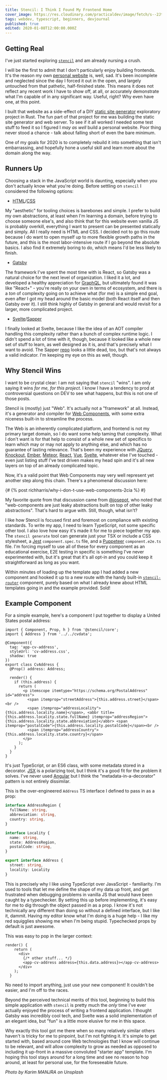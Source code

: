 ```yaml
---
title: Stencil: I Think I Found My Frontend Home
cover_image: https://res.cloudinary.com/practicaldev/image/fetch/s--2JthHaiM--/c_imagga_scale,f_auto,fl_progressive,h_420,q_auto,w_1000/https://thepracticaldev.s3.amazonaws.com/i/314jlc0r54roahmfzkxh.jpg
tags: webdev, typescript, beginners, devjournal
published: true
edited: 2020-01-08T12:00:00.000Z
---
```

## Getting Real

I've just started exploring [`stencil`](https://stenciljs.com/) and am already nursing a crush.

I will be the first to admit that I don't particularly enjoy building frontends.  It's the reason my own [personal website](http://deciduously.com/) is, well, sad.  It's been incomplete and neglected since the day I forced it out in the open, and largely untouched from that pathetic, half-finished state. This means it does not reflect any recent work I have to show off, at all, or accurately demonstrate what I'm capable of in any significant way.  Useful, right?  Why even have one, at this point.

I built that website as a side-effect of a DIY [static site generator](https://github.com/deciduously/deciduously-com-rs) exploratory project in Rust.  The fun part of that project for me was building the static site generator and web server.  To see if it all worked I needed some test stuff to feed it so I figured I *may as well* build a personal website.  Poor thing never stood a chance - talk about falling short of even the bare minimum.

One of my goals for 2020 is to completely rebuild it into something that isn't embarrassing, and hopefully hone a useful skill and learn more about the domain along the way.

## Runners Up

Choosing a stack in the JavaScript world is daunting, especially when you don't actually know what you're doing.  Before settling on `stencil` I considered the following options:

* [HTML](https://whatwg.org/)/[CSS](https://www.w3.org/Style/CSS/)

My "aesthetic" for tooling choices is barebones and simple.  I prefer to build my own abstractions, at least when I'm learning a domain, before trying to choose someone else's, and also think that for this website even vanilla JS is probably overkill, everything I want to present can be presented statically and simply.  All I really need is HTML and CSS.  I decided not to go this route because I do want to open myself up to more flexible growth paths in the future, and this is the most labor-intensive route if I go beyond the absolute basics.  I also find it extremely boring to do, which means I'd be less likely to finish.

* [Gatsby](https://www.gatsbyjs.org/)

The framework I've spent the most time with is React, so Gatsby was a natural choice for the next level of organization.  I liked it a lot, and developed a healthy appreciation for [GraphQL](https://graphql.org/), but ultimately found it was like "React+" - you're really on your own in terms of ecosystem, and there is a *ton* of complexity going on to achieve what (for me) is a simple end goal, even after I got my head around the basic model (both React itself and then Gatsby over it).  I still think highly of Gatsby in general and would revisit for a larger, more complicated project.

* [Svelte](https://svelte.dev/)/[Sapper](https://sapper.svelte.dev/)

I finally looked at Svelte, because I like the idea of an AOT compiler handling this complexity rather than a bunch of complex runtime logic.  I didn't spend a lot of time with it, though, because it looked like a whole new set of stuff to learn, as well designed as it is, and that's precisely what I want to avoid.  The Sapper [repo](https://github.com/sveltejs/sapper) looks a little dead, too, but that's not always a valid indicator.  I'm keeping my eye on this as well, though.

## Why Stencil Wins

I want to be crystal clear: I am not saying that `stencil` "wins".  I am only saying it wins *for me, for this project*.  I know I have a tendency to prod at controversial questions on DEV to see what happens, but this is not one of those posts.

Stencil is (mostly) just "Web".  It's actually not a "framework" at all.  Instead, it's a generator and compiler for [Web Components](https://developer.mozilla.org/en-US/docs/Web/Web_Components), with some extra niceness built-in to streamline the process.

The Web is an inherently complicated platform, and frontend is not my primary target domain, so I do want some help taming that complexity.  What I don't want is for that help to consist of a whole new set of specifics to learn which may or may not apply to anything else, and which has no guarantee of lasting relevance.  That's been my experience with [JQuery](https://jquery.com/), [Knockout](https://knockoutjs.com/), [Ember](https://emberjs.com/), [Meteor](https://www.meteor.com/), [React](https://reactjs.org/), [Vue](https://vuejs.org/), [Svelte](https://svelte.dev/), whatever else I've touched - even just listing stuff I've test driven makes my head spin and it's all new layers on top of an already complicated topic.

Now, it's a valid point that Web Components may very well represent yet another step along this chain.  There's a phenomenal discussion here:

{# {% post richharris/why-i-don-t-use-web-components-2cia %} #}

My favorite quote from that discussion came from [@josepot](https://dev.to/josepot), who noted that "web-components are just leaky abstractions built on top of other leaky abstractions".  That's hard to argue with.  Still, though, what isn't?

I like how Stencil is focused first and foremost on compliance with existing standards.  To write my app, I need to learn TypeScript, not some specific other tool.  I also love how easy it's made it for me to piece together my app.  The `stencil generate` tool can generate just your TSX or include a CSS stylesheet, a [Jest](https://jestjs.io/) `component.spec.ts` file, and a [Puppeteer](https://pptr.dev/) `component.e2e.ts` file.  I'm forcing myself to use all of these for every component as an educational exercise, E2E testing in specific is something I've never experimented with, but it's great that it's all opt-in and you could keep it straightforward as long as you want.

Within minutes of loading up the template app I had added a new component and hooked it up to a new route with the handy built-in [`stencil-router`](https://github.com/ionic-team/stencil-router) component, purely based on what I already knew about HTML templates going in and the example provided.  Sold!

## Example Component

For a simple example, here's a component I put together to display a United States postal address:

```tsx
import { Component, Prop, h } from '@stencil/core';
import { Address } from '../../cvdata';

@Component({
  tag: 'app-cv-address',
  styleUrl: 'cv-address.css',
  shadow: true
})
export class CvAddress {
  @Prop() address: Address;

  render() {
    if (this.address) {
      return (
        <p itemscope itemtype="https://schema.org/PostalAddress" id="address">
          <span itemprop="streetAddress">{this.address.street}</span><br />
          <span itemprop="addressLocality">{this.address.locality.name}</span>, <abbr title={this.address.locality.state.fullName} itemprop="addressRegion">{this.address.locality.state.abbreviation}</abbr> <span itemprop="postalCode">{this.address.locality.postalCode}</span><br />
          <span itemprop="addressCountry">{this.address.locality.state.country}</span>
        </p>
      );
    }
  }
}
```

It's just TypeScript, or an ES6 class, with some metadata stored in a decorator.  [JSX](https://reactjs.org/docs/introducing-jsx.html) is a polarizing tool, but I think it's a good fit for the problem it solves.  I've never used [Angular](https://angular.io/) but I think the "metadata-in-a-decorator" pattern is not entirely dissimilar.

This is the over-engineered `Address` TS interface I defined to pass in as a prop:

```ts
interface AddressRegion {
  fullName: string,
  abbreviation: string,
  country: string,
}

interface Locality {
  name: string,
  state: AddressRegion,
  postalCode: string,
}

export interface Address {
  street: string,
  locality: Locality
}
```

This is precisely why I like using TypeScript over JavaScript - familiarity.  I'm used to tools that let me define the shape of my data up front, and get frustrated when debugging problems in vanilla JS that would have been caught by a typechecker.  By setting this up before implementing, it's easy for me to dig through the object passed in as a prop.  I know it's not technically any different than doing so without a defined interface, but I like it, dammit.  Having my editor know what I'm doing is a huge help - I like my red squigglies showing me when I'm being stupid.  Typechecked props by default is just awesome.

This was easy to pop in the larger context:

```tsx
render() {
    return (
      <div>
        {/* other stuff... */}
        <app-cv-address address={this.data.address}></app-cv-address>
      </div>
    );
  }
```

No need to import anything, just use your new component!  It couldn't be easier, and I'm off to the races.

Beyond the perceived technical merits of this tool, beginning to build this simple application with `stencil` is pretty much the *only* time I've ever actually enjoyed the process of writing a frontend application.  I thought Gatsby was incredibly cool tech, and Svelte was a solid implementation of an elegant idea, but "fun" is a little more elusive for me in this space.

Why exactly this tool got me there when so many relatively similar others haven't is tricky for me to pinpoint, but I'm not fighting it.  It's simple to get started with, based around core Web technologies that I know will continue to be relevant, and will allow complexity to grow as needed as opposed to including it up-front in a massive convoluted "starter app" template.  I'm hoping this tool stays around for a long time and see no reason to hop around, at least for personal use, for the foreseeable future.

*Photo by Karim MANJRA on Unsplash*
